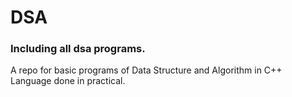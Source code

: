 # DSA
### Including all dsa programs.
A repo for basic programs of Data Structure and Algorithm in C++ Language done in practical.
